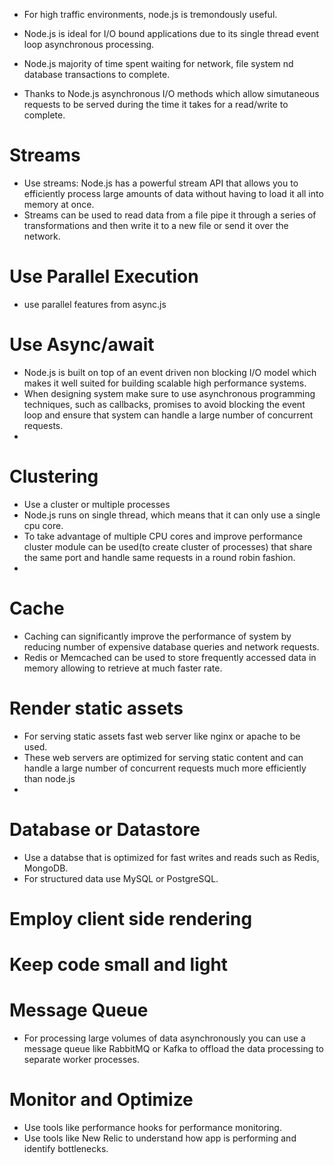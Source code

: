 - For high traffic environments, node.js is tremondously useful.

- Node.js is ideal for I/O bound applications due to its single thread event loop asynchronous processing.

- Node.js majority of time spent waiting for network, file system nd database transactions to complete.

- Thanks to Node.js asynchronous I/O methods which allow simutaneous requests to be served during the time it takes for a read/write to complete.

# Streams
- Use streams: Node.js has a powerful stream API that allows you to efficiently process large amounts of data without having to load it all into memory at once.
- Streams can be used to read data from a file pipe it through a series of transformations and then write it to a new file or send it over the network.



# Use Parallel Execution

- use parallel features from async.js

# Use Async/await

- Node.js is built on top of an event driven non blocking I/O model which makes it well suited for building scalable high performance systems.
- When designing system make sure to use asynchronous programming techniques, such as callbacks, promises to avoid blocking the event loop and ensure that system can handle a large number of concurrent requests.
- 

# Clustering
- Use a cluster or multiple processes
- Node.js runs on single thread, which means that it can only use a single cpu core.
- To take advantage of multiple CPU cores and improve performance cluster module can be used(to create cluster of processes) that share the same port and handle same requests in a round robin fashion.
- 

# Cache

- Caching can significantly improve the performance of system by reducing number of expensive database queries and network requests.
- Redis or Memcached can be used to store frequently accessed data in memory allowing to retrieve at much faster rate.

# Render static assets
- For serving static assets fast web server like nginx or apache to be used.
- These web servers are optimized for serving static content and can handle a large number of concurrent requests much more efficiently than node.js
- 

# Database or Datastore
- Use a databse that is optimized for fast writes and reads such as Redis, MongoDB.
- For structured data use MySQL or PostgreSQL.


# Employ client side rendering

# Keep code small and light


# Message Queue

- For processing large volumes of data asynchronously you can use a message queue like RabbitMQ or Kafka to offload the data processing to separate worker processes.


# Monitor and Optimize

- Use tools like performance hooks for performance monitoring.
- Use tools like New Relic to understand how app is performing and identify bottlenecks.

